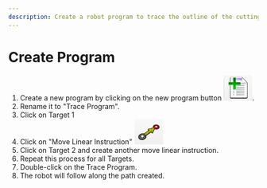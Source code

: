 ```yaml
---
description: Create a robot program to trace the outline of the cutting sheet.
---
```


# Create Program

1. Create a new program by clicking on the new program button <img src="../../.gitbook/assets/image (5).png" alt="" data-size="original">.
2. Rename it to "Trace Program".
3. Click on Target 1
4. Click on "Move Linear Instruction" <img src="../../.gitbook/assets/image (7).png" alt="" data-size="original">
5. Click on Target 2 and create another move linear instruction.
6. Repeat this process for all Targets.
7. Double-click on the Trace Program.
8. The robot will follow along the path created.
